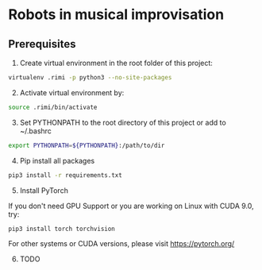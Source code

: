 # Robots in musical improvisation

## Prerequisites 
1. Create virtual environment in the root folder of this project:
```bash
virtualenv .rimi -p python3 --no-site-packages
```
2. Activate virtual environment by:
```bash
source .rimi/bin/activate
```
3. Set PYTHONPATH to the root directory of this project or add to ~/.bashrc
```bash
export PYTHONPATH=${PYTHONPATH}:/path/to/dir
```
4. Pip install all packages
```bash
pip3 install -r requirements.txt
```
5. Install PyTorch 

If you don't need GPU Support or you are working on Linux with CUDA 9.0, try:
```bash
pip3 install torch torchvision
```
For other systems or CUDA versions, please visit https://pytorch.org/

6. TODO